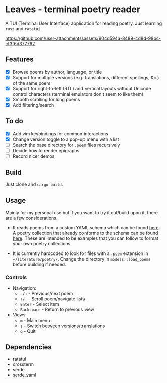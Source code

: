 # Leaves - terminal poetry reader

A TUI (Terminal User Interface) application for reading poetry. Just learning `rust` and `ratatui`.

https://github.com/user-attachments/assets/904d594a-8489-4d8d-98bc-cf3f6d377762

## Features

- [x] Browse poems by author, language, or title
- [x] Support for multiple versions (e.g. translations, different spellings, &c.) of the same poem
- [x] Support for right-to-left (RTL) and vertical layouts without Unicode control characters (terminal emulators don't seem to like them)
- [x] Smooth scrolling for long poems
- [x] Add filtering/search

## To do

- [x] Add vim keybindings for common interactions
- [x] Change version toggle to a pop-up menu with a list
- [ ] Search the base directory for `.poem` files recursively
- [ ] Decide how to render epigraphs
- [ ] Record nicer demos

## Build

Just clone and `cargo build`.

## Usage

Mainly for my personal use but if you want to try it out/build upon it, there are a few considerations.

- It reads poems from a custom YAML schema which can be found [here](https://github.com/bbkingisking/poem-schema). A poetry collection that already conforms to the schema can be found [here](https://github.com/bbkingisking/poetry). These are intended to be examples that you can follow to format your own poetry collections.

- It is currently hardcoded to look for files with a `.poem` extension in `~/literature/poetry/`. Change the directory in `models::load_poems` before building if needed.

### Controls

- Navigation:
  - `←/→` - Previous/next poem
  - `↑/↓` - Scroll poem/navigate lists
  - `Enter` - Select item
  - `Backspace` - Return to previous view
- Views:
  - `m` - Main menu
  - `s` - Switch between versions/translations
  - `q` - Quit

## Dependencies

- ratatui
- crossterm
- serde
- serde_yaml
